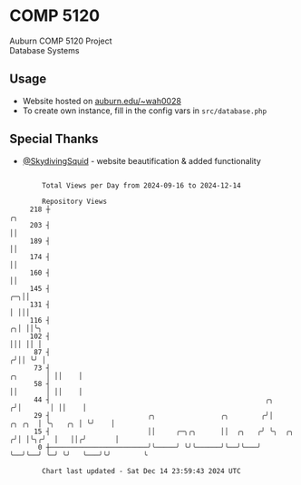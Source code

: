 # COMP 5120
Auburn COMP 5120 Project  
Database Systems

## Usage
- Website hosted on [auburn.edu/~wah0028](https://webhome.auburn.edu/~wah0028/)
- To create own instance, fill in the config vars in `src/database.php`

## Special Thanks
- [@SkydivingSquid](https://github.com/SkydivingSquid) - website beautification & added functionality

```

        Total Views per Day from 2024-09-16 to 2024-12-14

        Repository Views
     218 ┼                                                                                      ╭╮
     203 ┤                                                                                      ││
     189 ┤                                                                                      ││
     174 ┤                                                                                      ││
     160 ┤                                                                                      ││
     145 ┤                                                                                   ╭─╮││
     131 ┤                                                                                   │ │││
     116 ┤                                                                                 ╭╮│ ││╰╮
     102 ┤                                                                                 │││ ││ │
      87 ┤                                                                                ╭╯││ ╰╯ │
      73 ┤                                                                       ╭╮       │ ││    │
      58 ┤                                                                       ││       │ ││    │
      44 ┤                                                     ╭╮               ╭╯│       │ ││    │
      29 ┤                        ╭╮                ╭╮        ╭╯│        ╭╮ ╭╮  │ ╰╮   ╭╮ │ ╰╯    │
      15 ┤                        ││     ╭─╮╭╮      ││  ╭╮   ╭╯ ╰╮  ╭╮  ╭╯│ │╰╮╭╯  │   ││╭╯       │
       0 ┼────────────────────────╯╰─────╯ ╰╯╰──────╯╰──╯╰───╯   ╰──╯╰──╯ ╰─╯ ╰╯   ╰───╯╰╯        ╰

        Chart last updated - Sat Dec 14 23:59:43 2024 UTC
        
```
